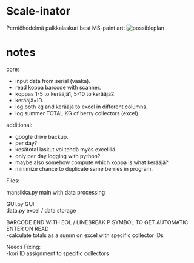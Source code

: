 # Scale-inator
Perniöhedelmä palkkalaskuri
best MS-paint art:
![possibleplan](https://user-images.githubusercontent.com/46355010/123144712-a7aec900-d464-11eb-9ec2-39262f5c3c75.png)

# notes

core:  
- input data from serial (vaaka).  
- read koppa barcode with scanner.  
- koppas 1-5 to kerääjä1, 5-10 to kerääjä2.  
- kerääjä=ID.  
- log both kg and kerääjä to excel in different columns.  
- log summer TOTAL KG of berry collectors (excel).  

additional:  
- google drive backup.    
- per day?  
- kesätotal laskut voi tehdä myös excelillä.  
- only per day logging with python?  
- maybe also somehow compute which koppa is what kerääjä?  
- minimize chance to duplicate same berries in program.  


Files:

mansikka.py main with data processing  

GUI.py GUI  
data.py excel / data storage  


BARCODE END WITH EOL / LINEBREAK P SYMBOL TO GET AUTOMATIC ENTER ON READ  
-calculate totals as a summ on excel with specific collector IDs  

Needs Fixing:  
-kori ID assignment to specific collectors  
